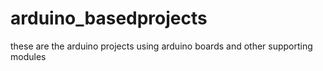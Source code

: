 # arduino_basedprojects
these are the arduino projects using arduino boards and other supporting modules
